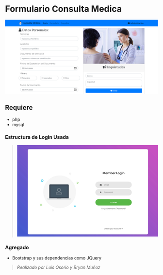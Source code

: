 # Formulario Consulta Medica

![Captura](https://github.com/LuisFOsG/Consulta-Medica/blob/master/imgproy/Consulta-Medica.png)

## Requiere
* php
* mysql

### Estructura de Login Usada

>*[![login](https://github.com/LuisFOsG/Consulta-Medica/blob/master/imgproy/loginn.png)][1]*

[1]: https://colorlib.com/wp/template/login-form-v1/

### Agregado
* Bootstrap y sus dependencias como JQuery

>*Realizado por Luis Osorio y Bryan Muñoz*
